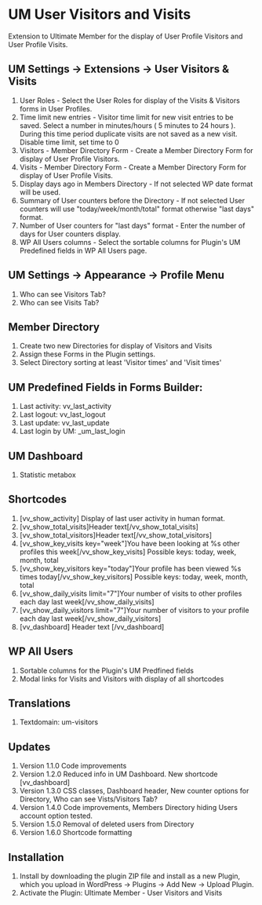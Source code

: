 # UM User Visitors and Visits
Extension to Ultimate Member for the display of User Profile Visitors and User Profile Visits.

## UM Settings -> Extensions -> User Visitors & Visits
1. User Roles - Select the User Roles for display of the Visits & Visitors forms in User Profiles.
2. Time limit new entries - Visitor time limit for new visit entries to be saved. Select a number in minutes/hours ( 5 minutes to 24 hours ). During this time period duplicate visits are not saved as a new visit. Disable time limit, set time to 0
3. Visitors - Member Directory Form - Create a Member Directory Form for display of User Profile Visitors.
4. Visits - Member Directory Form - Create a Member Directory Form for display of User Profile Visits.
5. Display days ago in Members Directory - If not selected WP date format will be used.
6. Summary of User counters before the Directory - If not selected User counters will use "today/week/month/total" format otherwise "last days" format.
7. Number of User counters for "last days" format - Enter the number of days for User counters display.
8. WP All Users columns - Select the sortable columns for Plugin's UM Predefined fields in WP All Users page.

## UM Settings -> Appearance -> Profile Menu
1. Who can see Visitors Tab?
2. Who can see Visits Tab?

## Member Directory
1. Create two new Directories for display of Visitors and Visits
2. Assign these Forms in the Plugin settings.
3. Select Directory sorting at least 'Visitor times' and 'Visit times'

## UM Predefined Fields in Forms Builder:
1. Last activity: vv_last_activity
2. Last logout: vv_last_logout
3. Last update: vv_last_update
4. Last login by UM: _um_last_login

## UM Dashboard
1. Statistic metabox

## Shortcodes
1. [vv_show_activity] Display of last user activity in human format.
2. [vv_show_total_visits]Header text[/vv_show_total_visits]
3. [vv_show_total_visitors]Header text[/vv_show_total_visitors]
4. [vv_show_key_visits key="week"]You have been looking at %s other profiles this week[/vv_show_key_visits] Possible keys: today, week, month, total
5. [vv_show_key_visitors key="today"]Your profile has been viewed %s times today[/vv_show_key_visitors] Possible keys: today, week, month, total
6. [vv_show_daily_visits limit="7"]Your number of visits to other profiles each day last week[/vv_show_daily_visits]
7. [vv_show_daily_visitors limit="7"]Your number of visitors to your profile each day last week[/vv_show_daily_visitors]
8. [vv_dashboard] Header text [/vv_dashboard]

## WP All Users
1. Sortable columns for the Plugin's UM Predfined fields
2. Modal links for Visits and Visitors with display of all shortcodes 

## Translations
1. Textdomain: um-visitors

## Updates
1. Version 1.1.0 Code improvements
2. Version 1.2.0 Reduced info in UM Dashboard. New shortcode [vv_dashboard]
3. Version 1.3.0 CSS classes, Dashboard header, New counter options for Directory, Who can see Vists/Visitors Tab?
4. Version 1.4.0 Code improvements, Members Directory hiding Users account option tested.
5. Version 1.5.0 Removal of deleted users from Directory
6. Version 1.6.0 Shortcode formatting

## Installation
1. Install by downloading the plugin ZIP file and install as a new Plugin, which you upload in WordPress -> Plugins -> Add New -> Upload Plugin.
2. Activate the Plugin: Ultimate Member - User Visitors and Visits

